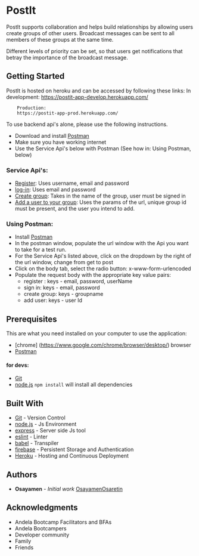 # PostIt

PostIt supports collaboration and helps build relationships by allowing users create groups of other users. Broadcast messages can be sent to all members of these groups at the same time.

Different levels of priority can be set, so that users get notifications that betray the importance of the broadcast message.


## Getting Started
 PostIt is hosted on heroku and can be accessed by following these links: 
        In development: https://postit-app-develop.herokuapp.com/

        Production:
        https://postit-app-prod.herokuapp.com/

To use backend api's alone, please use the following instructions. 
  - Download and install [Postman](https://chrome.google.com/webstore/detail/postman/fhbjgbiflinjbdggehcddcbncdddomop?hl=en)
  - Make sure you have working internet
  - Use the Service Api's below with Postman (See how in: Using Postman, below)


### Service Api's:
  - [Register](https://postit-app-develop.herokuapp.com/user/signup): Uses username, email and password
  - [log-in](https://postit-app-develop.herokuapp.com/user/signin):
  Uses email and password
  - [Create group](https://postit-app-develop.herokuapp.com/group):
  Takes in the name of the group, user must be signed in
  - [Add a user to your group](https://postit-app-develop.herokuapp.com/group/:groupId/user):
  Uses the params of the url, unique group id must be present, and the user you intend to add.


### Using Postman:
 - Install [Postman]((https://chrome.google.com/webstore/detail/postman/fhbjgbiflinjbdggehcddcbncdddomop?hl=en))
 - In the postman window, populate the url window with the Api you want to take for a test run.
 - For the Service Api's listed above, click on the dropdown by the right of the url window, change from get to post
 - Click on the body tab, select the radio button: x-www-form-urlencoded
 - Populate the request body with the appropriate key value pairs: 
      - register : keys - email, password, userName
      - sign in: keys - email, password
      - create group: keys - groupname
      - add user: keys - user Id


## Prerequisites
 This are what you need installed on your computer to use the application:

 - [chrome] (https://www.google.com/chrome/browser/desktop/) browser
 - [Postman]((https://chrome.google.com/webstore/detail/postman/fhbjgbiflinjbdggehcddcbncdddomop?hl=en))

 #### for devs:
 - [Git]((https://git-for-windows.github.io/))
 - [node.js]((https://nodejs.org/en/download/))
        ``` npm install ``` will install all dependencies



## Built With

- [Git]((https://github.com/)) - Version Control
- [node.js]((https://nodejs.org/)) - Js Environment
- [express](https://expressjs.com/en/starter/installing.html) - Server side Js tool
- [eslint](http://eslint.org/) - Linter
- [babel](https://babeljs.io/) - Transpiler 
- [firebase](firebase.google.com) - Persistent Storage and Authentication
- [Heroku](www.heroku,com) - Hosting and Continuous Deployment


## Authors

* **Osayamen** - *Initial work* [OsayamenOsaretin](github.com/OsayamenOsaretin)



## Acknowledgments
* Andela Bootcamp Facilitators and BFAs
* Andela Bootcampers
* Developer community
* Family
* Friends